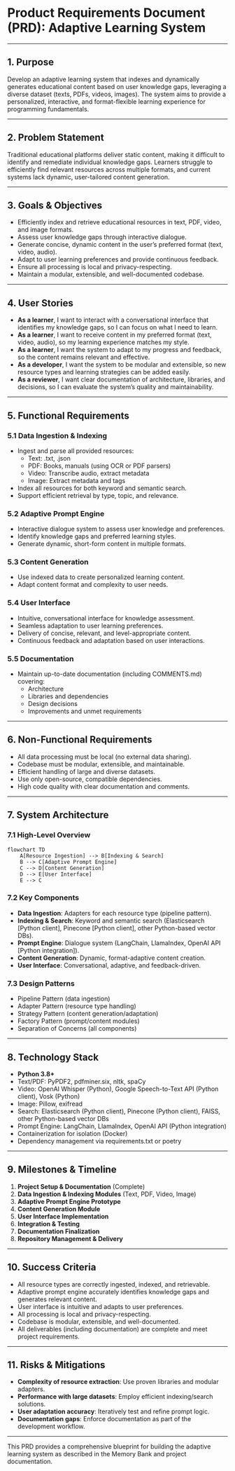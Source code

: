 # Product Requirements Document (PRD): Adaptive Learning System

---

## 1. Purpose

Develop an adaptive learning system that indexes and dynamically generates educational content based on user knowledge
gaps, leveraging a diverse dataset (texts, PDFs, videos, images). The system aims to provide a personalized,
interactive, and format-flexible learning experience for programming fundamentals.

---

## 2. Problem Statement

Traditional educational platforms deliver static content, making it difficult to identify and remediate individual
knowledge gaps. Learners struggle to efficiently find relevant resources across multiple formats, and current systems
lack dynamic, user-tailored content generation.

---

## 3. Goals & Objectives

- Efficiently index and retrieve educational resources in text, PDF, video, and image formats.
- Assess user knowledge gaps through interactive dialogue.
- Generate concise, dynamic content in the user’s preferred format (text, video, audio).
- Adapt to user learning preferences and provide continuous feedback.
- Ensure all processing is local and privacy-respecting.
- Maintain a modular, extensible, and well-documented codebase.

---

## 4. User Stories

- **As a learner**, I want to interact with a conversational interface that identifies my knowledge gaps, so I can focus
  on what I need to learn.
- **As a learner**, I want to receive content in my preferred format (text, video, audio), so my learning experience
  matches my style.
- **As a learner**, I want the system to adapt to my progress and feedback, so the content remains relevant and
  effective.
- **As a developer**, I want the system to be modular and extensible, so new resource types and learning strategies can
  be added easily.
- **As a reviewer**, I want clear documentation of architecture, libraries, and decisions, so I can evaluate the
  system’s quality and maintainability.

---

## 5. Functional Requirements

### 5.1 Data Ingestion & Indexing

- Ingest and parse all provided resources:
  - Text: .txt, .json
  - PDF: Books, manuals (using OCR or PDF parsers)
  - Video: Transcribe audio, extract metadata
  - Image: Extract metadata and tags
- Index all resources for both keyword and semantic search.
- Support efficient retrieval by type, topic, and relevance.

### 5.2 Adaptive Prompt Engine

- Interactive dialogue system to assess user knowledge and preferences.
- Identify knowledge gaps and preferred learning styles.
- Generate dynamic, short-form content in multiple formats.

### 5.3 Content Generation

- Use indexed data to create personalized learning content.
- Adapt content format and complexity to user needs.

### 5.4 User Interface

- Intuitive, conversational interface for knowledge assessment.
- Seamless adaptation to user learning preferences.
- Delivery of concise, relevant, and level-appropriate content.
- Continuous feedback and adaptation based on user interactions.

### 5.5 Documentation

- Maintain up-to-date documentation (including COMMENTS.md) covering:
  - Architecture
  - Libraries and dependencies
  - Design decisions
  - Improvements and unmet requirements

---

## 6. Non-Functional Requirements

- All data processing must be local (no external data sharing).
- Codebase must be modular, extensible, and maintainable.
- Efficient handling of large and diverse datasets.
- Use only open-source, compatible dependencies.
- High code quality with clear documentation and comments.

---

## 7. System Architecture

### 7.1 High-Level Overview

```mermaid
flowchart TD
    A[Resource Ingestion] --> B[Indexing & Search]
    B --> C[Adaptive Prompt Engine]
    C --> D[Content Generation]
    D --> E[User Interface]
    E --> C
```

### 7.2 Key Components

- **Data Ingestion**: Adapters for each resource type (pipeline pattern).
- **Indexing & Search**: Keyword and semantic search (Elasticsearch [Python client], Pinecone [Python client], other
  Python-based vector DBs).
- **Prompt Engine**: Dialogue system (LangChain, LlamaIndex, OpenAI API [Python integration]).
- **Content Generation**: Dynamic, format-adaptive content creation.
- **User Interface**: Conversational, adaptive, and feedback-driven.

### 7.3 Design Patterns

- Pipeline Pattern (data ingestion)
- Adapter Pattern (resource type handling)
- Strategy Pattern (content generation/adaptation)
- Factory Pattern (prompt/content modules)
- Separation of Concerns (all components)

---

## 8. Technology Stack

- **Python 3.8+**
- Text/PDF: PyPDF2, pdfminer.six, nltk, spaCy
- Video: OpenAI Whisper (Python), Google Speech-to-Text API (Python client), Vosk (Python)
- Image: Pillow, exifread
- Search: Elasticsearch (Python client), Pinecone (Python client), FAISS, other Python-based vector DBs
- Prompt Engine: LangChain, LlamaIndex, OpenAI API (Python integration)
- Containerization for isolation (Docker)
- Dependency management via requirements.txt or poetry

---

## 9. Milestones & Timeline

1. **Project Setup & Documentation** (Complete)
2. **Data Ingestion & Indexing Modules** (Text, PDF, Video, Image)
3. **Adaptive Prompt Engine Prototype**
4. **Content Generation Module**
5. **User Interface Implementation**
6. **Integration & Testing**
7. **Documentation Finalization**
8. **Repository Management & Delivery**

---

## 10. Success Criteria

- All resource types are correctly ingested, indexed, and retrievable.
- Adaptive prompt engine accurately identifies knowledge gaps and generates relevant content.
- User interface is intuitive and adapts to user preferences.
- All processing is local and privacy-respecting.
- Codebase is modular, extensible, and well-documented.
- All deliverables (including documentation) are complete and meet project requirements.

---

## 11. Risks & Mitigations

- **Complexity of resource extraction**: Use proven libraries and modular adapters.
- **Performance with large datasets**: Employ efficient indexing/search solutions.
- **User adaptation accuracy**: Iteratively test and refine prompt logic.
- **Documentation gaps**: Enforce documentation as part of the development workflow.

---

This PRD provides a comprehensive blueprint for building the adaptive learning system as described in the Memory Bank
and project documentation.
